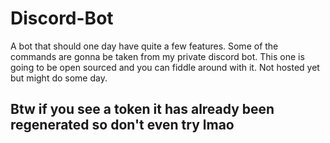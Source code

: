 # Discord-Bot
A bot that should one day have quite a few features. Some of the commands are gonna be taken from my private discord bot. This one is going to be open sourced and you can fiddle around with it. Not hosted yet but might do some day.

## Btw if you see a token it has already been regenerated so don't even try lmao
